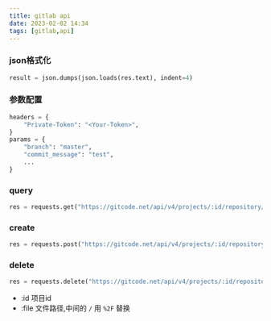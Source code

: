 ```yaml
---
title: gitlab api
date: 2023-02-02 14:34  
tags: [gitlab,api]  
---
```


### json格式化

```python
result = json.dumps(json.loads(res.text), indent=4)
```

### 参数配置
```python
headers = {
    "Private-Token": "<Your-Token>",
}
params = {
    "branch": "master",
    "commit_message": "test",
    ...
}
```

### query
```python
res = requests.get("https://gitcode.net/api/v4/projects/:id/repository/tree")
```

### create
```python
res = requests.post("https://gitcode.net/api/v4/projects/:id/repository/files/:file",headers=headers,data=params)
```

### delete
```python
res = requests.delete("https://gitcode.net/api/v4/projects/:id/repository/files/:file",headers=headers,data=params)
```
- :id 项目id
- :file 文件路径,中间的 `/` 用 `%2F` 替换

